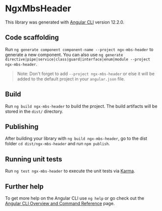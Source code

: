 # NgxMbsHeader

This library was generated with [Angular CLI](https://github.com/angular/angular-cli) version 12.2.0.

## Code scaffolding

Run `ng generate component component-name --project ngx-mbs-header` to generate a new component. You can also use `ng generate directive|pipe|service|class|guard|interface|enum|module --project ngx-mbs-header`.
> Note: Don't forget to add `--project ngx-mbs-header` or else it will be added to the default project in your `angular.json` file. 

## Build

Run `ng build ngx-mbs-header` to build the project. The build artifacts will be stored in the `dist/` directory.

## Publishing

After building your library with `ng build ngx-mbs-header`, go to the dist folder `cd dist/ngx-mbs-header` and run `npm publish`.

## Running unit tests

Run `ng test ngx-mbs-header` to execute the unit tests via [Karma](https://karma-runner.github.io).

## Further help

To get more help on the Angular CLI use `ng help` or go check out the [Angular CLI Overview and Command Reference](https://angular.io/cli) page.

